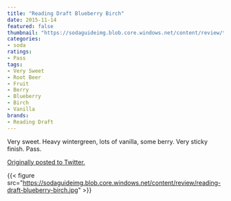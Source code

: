 ```yaml
---
title: "Reading Draft Blueberry Birch"
date: 2015-11-14
featured: false
thumbnail: "https://sodaguideimg.blob.core.windows.net/content/review/thumbs/reading-draft-blueberry-birch.jpg"
categories:
- soda
ratings:
- Pass
tags:
- Very Sweet
- Root Beer
- Fruit
- Berry
- Blueberry
- Birch
- Vanilla
brands:
- Reading Draft
---
```


Very sweet. Heavy wintergreen, lots of vanilla, some berry. Very sticky finish. Pass.

[Originally posted to Twitter.](https://twitter.com/Cavorter/status/665663837752975360)

{{< figure src="https://sodaguideimg.blob.core.windows.net/content/review/reading-draft-blueberry-birch.jpg" >}}
